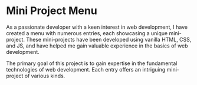 # Mini Project Menu

As a passionate developer with a keen interest in web development, I have created a menu with numerous entries, each showcasing a unique mini-project.
These mini-projects have been developed using vanilla HTML, CSS, and JS, and have helped me gain valuable experience in the basics of web development.

The primary goal of this project is to gain expertise in the fundamental technologies of web development. Each entry offers an intriguing mini-project of various kinds.


